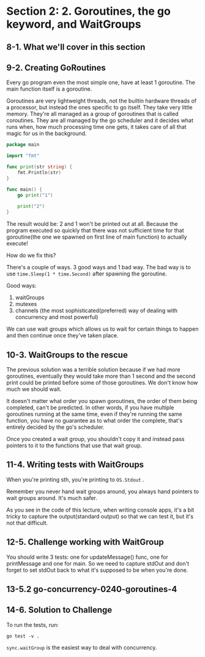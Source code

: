 # Section 2: 2. Goroutines, the go keyword, and WaitGroups
## 8-1. What we'll cover in this section

## 9-2. Creating GoRoutines
Every go program even the most simple one, have at least 1 goroutine. The main function itself is a goroutine.

Goroutines are very lightweight threads, not the builtin hardware threads of a processor, but instead the ones specific to go itself.
They take very little memory. They're all managed as a group of goroutines that is called coroutines. They are all managed by the go scheduler and
it decides what runs when, how much processing time one gets, it takes care of all that magic for us in the background.

```go
package main

import "fmt"

func print(str string) {
	fmt.Println(str)
}

func main() {
	go print("1")
	
	print("2")
}
```
The result would be: 2 and 1 won't be printed out at all. Because the program executed so quickly that there was not sufficient time for that
goroutine(the one we spawned on first line of main function) to actually execute!

How do we fix this?

There's a couple of ways. 3 good ways and 1 bad way. The bad way is to use `time.Sleep(1 * time.Second)` after spawning the goroutine.

Good ways:
1) waitGroups
2) mutexes
3) channels (the most sophisticated(preferred) way of dealing with concurrency and most powerful)

We can use wait groups which allows us to wait for certain things to happen and then continue once they've taken place.

## 10-3. WaitGroups to the rescue
The previous solution was a terrible solution because if we had more goroutines, eventually they would take more than 1 second and the second
print could be printed before some of those goroutines. We don't know how much we should wait.

It doesn't matter what order you spawn goroutines, the order of them being completed, can't be predicted. In other words,
if you have multiple goroutines running at the same time, even if they're running the same function, you have no guarantee as to what order the complete,
that's entirely decided by the go's scheduler.

Once you created a wait group, you shouldn't copy it and instead pass pointers to it to the functions that use that wait group. 

## 11-4. Writing tests with WaitGroups
When you're printing sth, you're printing to `OS.Stdout` .

Remember you never hand wait groups around, you always hand pointers to wait groups around. It's much safer.

As you see in the code of this lecture, when writing console apps, it's a bit tricky to capture the output(standard output) so that we can test it,
but it's not that difficult.

## 12-5. Challenge working with WaitGroup
You should write 3 tests: one for updateMessage() func, one for printMessage and one for main. So we need to capture stdOut and don't forget to
set stdOut back to what it's supposed to be when you're done.

## 13-5.2 go-concurrency-0240-goroutines-4

## 14-6. Solution to Challenge
To run the tests, run:
```shell
go test -v .
```

`sync.waitGroup` is the easiest way to deal with concurrency.